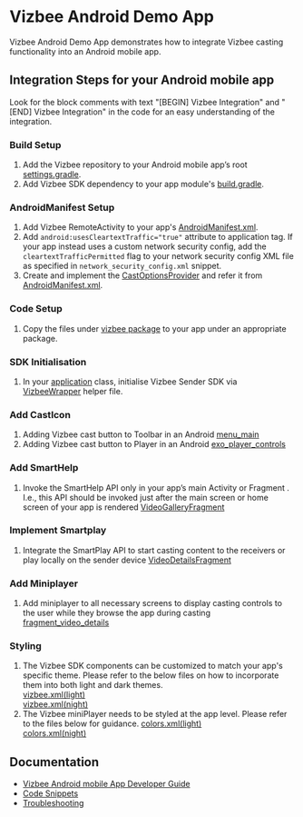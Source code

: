 # Vizbee Android Demo App

Vizbee Android Demo App demonstrates how to integrate Vizbee casting functionality into an Android mobile app.

## Integration Steps for your Android mobile app
Look for the block comments with text "[BEGIN] Vizbee Integration" and "[END] Vizbee Integration" in the code for an easy understanding of the integration.

### Build Setup
1. Add the Vizbee repository to your Android mobile app’s root [settings.gradle](settings.gradle).
2. Add Vizbee SDK dependency to your app module's [build.gradle](/app/build.gradle).

### AndroidManifest Setup
1. Add Vizbee RemoteActivity to your app's [AndroidManifest.xml](/app/src/main/AndroidManifest.xml).
2. Add `android:usesCleartextTraffic="true"` attribute to application tag. If your app instead uses a custom network security config, add the `cleartextTrafficPermitted` flag to your network security config XML file as specified in `network_security_config.xml` snippet.
3. Create and implement the [CastOptionsProvider](app/src/main/java/tv/vizbee/demo/CastOptionsProvider.kt) and refer it from [AndroidManifest.xml](/app/src/main/AndroidManifest.xml). 

### Code Setup
1. Copy the files under [vizbee package](app/src/main/java/tv/vizbee/demo/vizbee) to your app under an appropriate package.

### SDK Initialisation
1. In your [application](app/src/main/java/tv/vizbee/demo/VizbeeDemoApplication.kt) class, initialise Vizbee Sender SDK via [VizbeeWrapper](app/src/main/java/tv/vizbee/demo/vizbee/VizbeeWrapper.kt) helper file.

### Add CastIcon
1. Adding Vizbee cast button to Toolbar in an Android [menu_main](app/src/main/res/menu/menu_main.xml)
2. Adding Vizbee cast button to Player in an Android [exo_player_controls](app/src/main/res/layout/exo_player_controls.xml)

### Add SmartHelp
1. Invoke the SmartHelp API only in your app’s main Activity or Fragment . I.e., this API should be invoked just after the main screen or home screen of your app is rendered [VideoGalleryFragment](app/src/main/java/tv/vizbee/demo/fragments/VideoGalleryFragment.kt)

### Implement Smartplay
1. Integrate the SmartPlay API to start casting content to the receivers or play locally on the sender device [VideoDetailsFragment](app/src/main/java/tv/vizbee/demo/fragments/VideoDetailsFragment.kt)

### Add Miniplayer
1. Add miniplayer to all necessary screens to display casting controls to the user while they browse the app during casting [fragment_video_details](app/src/main/res/layout/fragment_video_details.xml)

### Styling
1. The Vizbee SDK components can be customized to match your app's specific theme. Please refer to the below files on how to incorporate them into both light and dark themes.  
    [vizbee.xml(light)](app/src/main/res/values/vizbee.xml)<br>
    [vizbee.xml(night)](app/src/main/res/values-night/vizbee.xml)
2. The Vizbee miniPlayer needs to be styled at the app level. Please refer to the files below for guidance.
    [colors.xml(light)](app/src/main/res/values/colors.xml)<br>
    [colors.xml(night)](app/src/main/res/values-night/colors.xml)

## Documentation
* [Vizbee Android mobile App Developer Guide](https://console.vizbee.tv/app/vzb2000001/develop/guides/android-continuity)
* [Code Snippets](https://console.vizbee.tv/app/vzb2000001/develop/guides/android-snippets)
* [Troubleshooting](https://console.vizbee.tv/app/vzb2000001/develop/guides/sender-troubleshooting-snippets)
